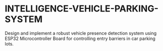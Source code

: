 # INTELLIGENCE-VEHICLE-PARKING-SYSTEM
Design and implement a robust vehicle presence detection system using ESP32 Microcontroller Board for controlling entry barriers in car parking lots.
